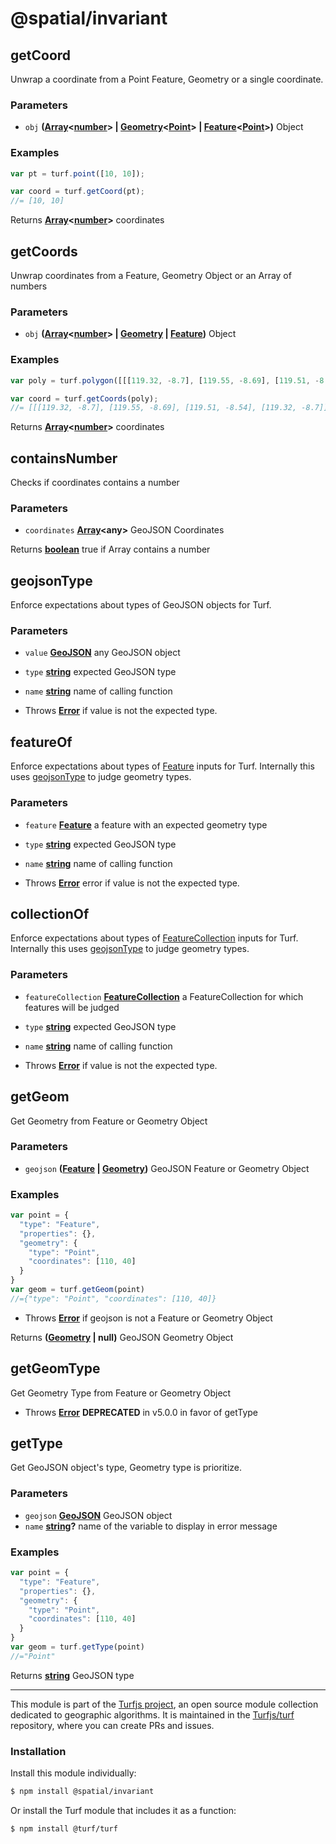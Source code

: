# @spatial/invariant

<!-- Generated by documentation.js. Update this documentation by updating the source code. -->

## getCoord

Unwrap a coordinate from a Point Feature, Geometry or a single coordinate.

### Parameters

-   `obj` **([Array][1]&lt;[number][2]> | [Geometry][3]&lt;[Point][4]> | [Feature][5]&lt;[Point][4]>)** Object

### Examples

```javascript
var pt = turf.point([10, 10]);

var coord = turf.getCoord(pt);
//= [10, 10]
```

Returns **[Array][1]&lt;[number][2]>** coordinates

## getCoords

Unwrap coordinates from a Feature, Geometry Object or an Array of numbers

### Parameters

-   `obj` **([Array][1]&lt;[number][2]> | [Geometry][3] \| [Feature][5])** Object

### Examples

```javascript
var poly = turf.polygon([[[119.32, -8.7], [119.55, -8.69], [119.51, -8.54], [119.32, -8.7]]]);

var coord = turf.getCoords(poly);
//= [[[119.32, -8.7], [119.55, -8.69], [119.51, -8.54], [119.32, -8.7]]]
```

Returns **[Array][1]&lt;[number][2]>** coordinates

## containsNumber

Checks if coordinates contains a number

### Parameters

-   `coordinates` **[Array][1]&lt;any>** GeoJSON Coordinates

Returns **[boolean][6]** true if Array contains a number

## geojsonType

Enforce expectations about types of GeoJSON objects for Turf.

### Parameters

-   `value` **[GeoJSON][7]** any GeoJSON object
-   `type` **[string][8]** expected GeoJSON type
-   `name` **[string][8]** name of calling function


-   Throws **[Error][9]** if value is not the expected type.

## featureOf

Enforce expectations about types of [Feature][10] inputs for Turf.
Internally this uses [geojsonType][11] to judge geometry types.

### Parameters

-   `feature` **[Feature][5]** a feature with an expected geometry type
-   `type` **[string][8]** expected GeoJSON type
-   `name` **[string][8]** name of calling function


-   Throws **[Error][9]** error if value is not the expected type.

## collectionOf

Enforce expectations about types of [FeatureCollection][12] inputs for Turf.
Internally this uses [geojsonType][11] to judge geometry types.

### Parameters

-   `featureCollection` **[FeatureCollection][13]** a FeatureCollection for which features will be judged
-   `type` **[string][8]** expected GeoJSON type
-   `name` **[string][8]** name of calling function


-   Throws **[Error][9]** if value is not the expected type.

## getGeom

Get Geometry from Feature or Geometry Object

### Parameters

-   `geojson` **([Feature][5] \| [Geometry][3])** GeoJSON Feature or Geometry Object

### Examples

```javascript
var point = {
  "type": "Feature",
  "properties": {},
  "geometry": {
    "type": "Point",
    "coordinates": [110, 40]
  }
}
var geom = turf.getGeom(point)
//={"type": "Point", "coordinates": [110, 40]}
```

-   Throws **[Error][9]** if geojson is not a Feature or Geometry Object

Returns **([Geometry][3] | null)** GeoJSON Geometry Object

## getGeomType

Get Geometry Type from Feature or Geometry Object

-   Throws **[Error][9]** **DEPRECATED** in v5.0.0 in favor of getType

## getType

Get GeoJSON object's type, Geometry type is prioritize.

### Parameters

-   `geojson` **[GeoJSON][7]** GeoJSON object
-   `name` **[string][8]?** name of the variable to display in error message

### Examples

```javascript
var point = {
  "type": "Feature",
  "properties": {},
  "geometry": {
    "type": "Point",
    "coordinates": [110, 40]
  }
}
var geom = turf.getType(point)
//="Point"
```

Returns **[string][8]** GeoJSON type

[1]: https://developer.mozilla.org/docs/Web/JavaScript/Reference/Global_Objects/Array

[2]: https://developer.mozilla.org/docs/Web/JavaScript/Reference/Global_Objects/Number

[3]: https://tools.ietf.org/html/rfc7946#section-3.1

[4]: https://tools.ietf.org/html/rfc7946#section-3.1.2

[5]: https://tools.ietf.org/html/rfc7946#section-3.2

[6]: https://developer.mozilla.org/docs/Web/JavaScript/Reference/Global_Objects/Boolean

[7]: https://tools.ietf.org/html/rfc7946#section-3

[8]: https://developer.mozilla.org/docs/Web/JavaScript/Reference/Global_Objects/String

[9]: https://developer.mozilla.org/docs/Web/JavaScript/Reference/Global_Objects/Error

[10]: https://tools.ietf.org/html/rfc7946#section-3.2

[11]: #geojsontype

[12]: https://tools.ietf.org/html/rfc7946#section-3.3

[13]: https://tools.ietf.org/html/rfc7946#section-3.3

<!-- This file is automatically generated. Please don't edit it directly:
if you find an error, edit the source file (likely index.js), and re-run
./scripts/generate-readmes in the turf project. -->

---

This module is part of the [Turfjs project](http://turfjs.org/), an open source
module collection dedicated to geographic algorithms. It is maintained in the
[Turfjs/turf](https://github.com/Turfjs/turf) repository, where you can create
PRs and issues.

### Installation

Install this module individually:

```sh
$ npm install @spatial/invariant
```

Or install the Turf module that includes it as a function:

```sh
$ npm install @turf/turf
```
